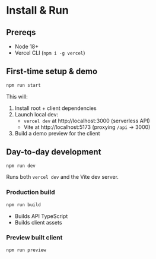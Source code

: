 # Install & Run

## Prereqs
- Node 18+
- Vercel CLI (`npm i -g vercel`)

## First-time setup & demo
```bash
npm run start
```
This will:
1) Install root + client dependencies
2) Launch local dev:
   - `vercel dev` at http://localhost:3000 (serverless API)
   - Vite at http://localhost:5173 (proxying `/api` → 3000)
3) Build a demo preview for the client

## Day-to-day development
```bash
npm run dev
```
Runs both `vercel dev` and the Vite dev server.

### Production build
```bash
npm run build
```
- Builds API TypeScript
- Builds client assets

### Preview built client
```bash
npm run preview
```


